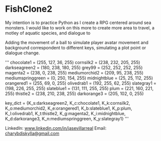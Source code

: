 # FishClone2

My intention is to practice Python as I create a RPG centered around sea monsters. I would like to work on this more to create more area to travel, a motley of aquatic species, and dialogue to 

Adding the movement of a ball to simulate player avatar movement and background correspondent to different keys, simulating a plot point or dialogue change. 

'''
chocolate1 = (255, 127, 36, 255)
cornsilk2 = (238, 232, 205, 255)
darkseagreen2 = (180, 238, 180, 255)
grey99 = (252, 252, 252, 255)
magenta2 = (238, 0, 238, 255)
mediumorchid2 = (209, 95, 238, 255)
mediumspringgreen = (0, 250, 154, 255)
midnightblue = (25, 25, 112, 255)
orangered1 = (255, 69, 0, 255)
olivedrab1 = (192, 255, 62, 255)
slategray1 = (198, 226, 255, 255)
slateblue1 = (131, 111, 255, 255)
plum = (221, 160, 221, 255)
thistle2 = (238, 210, 238, 255)
darkorange3 = (205, 102, 0, 255)

key_dict = {K_s:darkseagreen2, K_c:chocolate1, K_k:cornsilk2, 
    K_o:mediumorchid2, K_e:orangered1, K_b:slateblue1, K_p:plum,
    K_l:olivedrab1, K_t:thistle2, K_g:magenta2, K_i:midnightblue,
    K_d:darkorange3, K_n:mediumspringgreen, K_y:slategray1}
    '''

LinkedIn: www.linkedin.com/in/jasevillarreal
Email: charybdiskylla@gmail.com
